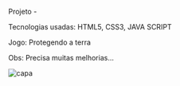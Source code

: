 
Projeto -

Tecnologias usadas: HTML5, CSS3, JAVA SCRIPT

Jogo: Protegendo a terra

Obs: Precisa muitas melhorias...

![capa](https://user-images.githubusercontent.com/76443540/104075610-14554480-51f2-11eb-8bb3-c77f0222f578.png)
